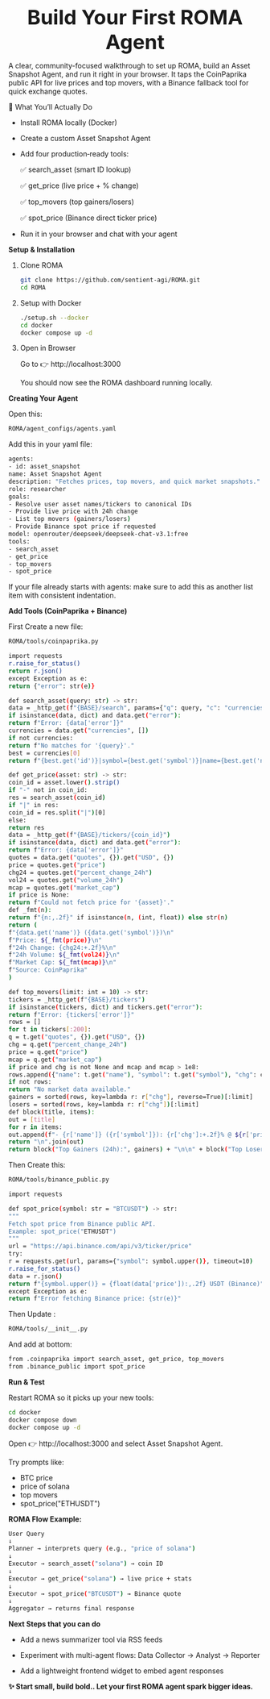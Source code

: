 <p align="center">
  <span style="font-size:40px; font-weight:bold;">Build Your First ROMA Agent</span>
</p>

A clear, community-focused walkthrough to set up ROMA, build an Asset Snapshot Agent, and run it right in your browser. It taps the CoinPaprika public API for live prices and top movers, with a Binance fallback tool for quick exchange quotes.


🚀 What You’ll Actually Do 

- Install ROMA locally (Docker)

- Create a custom Asset Snapshot Agent

- Add four production‑ready tools:

   ✅ search_asset (smart ID lookup)

   ✅ get_price (live price + % change)

   ✅ top_movers (top gainers/losers)

   ✅ spot_price (Binance direct ticker price)

- Run it in your browser and chat with your agent
  

**Setup & Installation**

1. Clone ROMA
   ```bash
   git clone https://github.com/sentient-agi/ROMA.git
   cd ROMA
   ```
2. Setup with Docker
   ```bash
   ./setup.sh --docker
   cd docker
   docker compose up -d
   ```
 3. Open in Browser

    Go to 👉 http://localhost:3000

    You should now see the ROMA dashboard running locally.  

**Creating Your Agent**

Open this:
```bash
ROMA/agent_configs/agents.yaml
```
Add this in your yaml file:
```bash
agents:
- id: asset_snapshot
name: Asset Snapshot Agent
description: "Fetches prices, top movers, and quick market snapshots."
role: researcher
goals:
- Resolve user asset names/tickers to canonical IDs
- Provide live price with 24h change
- List top movers (gainers/losers)
- Provide Binance spot price if requested
model: openrouter/deepseek/deepseek-chat-v3.1:free
tools:
- search_asset
- get_price
- top_movers
- spot_price
```
If your file already starts with agents: make sure to add this as another list item with consistent indentation.

**Add Tools (CoinPaprika + Binance)**

First Create a new file:
```bash
ROMA/tools/coinpaprika.py
```
```bash
import requests
r.raise_for_status()
return r.json()
except Exception as e:
return {"error": str(e)}

def search_asset(query: str) -> str:
data = _http_get(f"{BASE}/search", params={"q": query, "c": "currencies", "limit": 5})
if isinstance(data, dict) and data.get("error"):
return f"Error: {data['error']}"
currencies = data.get("currencies", [])
if not currencies:
return f"No matches for '{query}'."
best = currencies[0]
return f"{best.get('id')}|symbol={best.get('symbol')}|name={best.get('name')}"

def get_price(asset: str) -> str:
coin_id = asset.lower().strip()
if "-" not in coin_id:
res = search_asset(coin_id)
if "|" in res:
coin_id = res.split("|")[0]
else:
return res
data = _http_get(f"{BASE}/tickers/{coin_id}")
if isinstance(data, dict) and data.get("error"):
return f"Error: {data['error']}"
quotes = data.get("quotes", {}).get("USD", {})
price = quotes.get("price")
chg24 = quotes.get("percent_change_24h")
vol24 = quotes.get("volume_24h")
mcap = quotes.get("market_cap")
if price is None:
return f"Could not fetch price for '{asset}'."
def _fmt(n):
return f"{n:,.2f}" if isinstance(n, (int, float)) else str(n)
return (
f"{data.get('name')} ({data.get('symbol')})\n"
f"Price: ${_fmt(price)}\n"
f"24h Change: {chg24:+.2f}%\n"
f"24h Volume: ${_fmt(vol24)}\n"
f"Market Cap: ${_fmt(mcap)}\n"
f"Source: CoinPaprika"
)

def top_movers(limit: int = 10) -> str:
tickers = _http_get(f"{BASE}/tickers")
if isinstance(tickers, dict) and tickers.get("error"):
return f"Error: {tickers['error']}"
rows = []
for t in tickers[:200]:
q = t.get("quotes", {}).get("USD", {})
chg = q.get("percent_change_24h")
price = q.get("price")
mcap = q.get("market_cap")
if price and chg is not None and mcap and mcap > 1e8:
rows.append({"name": t.get("name"), "symbol": t.get("symbol"), "chg": chg, "price": price})
if not rows:
return "No market data available."
gainers = sorted(rows, key=lambda r: r["chg"], reverse=True)[:limit]
losers = sorted(rows, key=lambda r: r["chg"])[:limit]
def block(title, items):
out = [title]
for r in items:
out.append(f"- {r['name']} ({r['symbol']}): {r['chg']:+.2f}% @ ${r['price']:,.4f}")
return "\n".join(out)
return block("Top Gainers (24h):", gainers) + "\n\n" + block("Top Losers (24h):", losers)
```
Then Create this:
```bash
ROMA/tools/binance_public.py
```
```bash
import requests

def spot_price(symbol: str = "BTCUSDT") -> str:
"""
Fetch spot price from Binance public API.
Example: spot_price("ETHUSDT")
"""
url = "https://api.binance.com/api/v3/ticker/price"
try:
r = requests.get(url, params={"symbol": symbol.upper()}, timeout=10)
r.raise_for_status()
data = r.json()
return f"{symbol.upper()} = {float(data['price']):,.2f} USDT (Binance)"
except Exception as e:
return f"Error fetching Binance price: {str(e)}"
```
Then Update :
```bash
ROMA/tools/__init__.py
```
And add at bottom:
```bash
from .coinpaprika import search_asset, get_price, top_movers
from .binance_public import spot_price
```

**Run & Test**

Restart ROMA so it picks up your new tools:
```bash
cd docker
docker compose down
docker compose up -d
```
Open 👉 http://localhost:3000 and select Asset Snapshot Agent.

Try prompts like:

- BTC price
- price of solana
- top movers
- spot_price("ETHUSDT")

**ROMA Flow Example:**
```bash
User Query
↓
Planner → interprets query (e.g., "price of solana")
↓
Executor → search_asset("solana") → coin ID
↓
Executor → get_price("solana") → live price + stats
↓
Executor → spot_price("BTCUSDT") → Binance quote
↓
Aggregator → returns final response
```

**Next Steps that you can do**

- Add a news summarizer tool via RSS feeds

- Experiment with multi-agent flows: Data Collector → Analyst → Reporter

- Add a lightweight frontend widget to embed agent responses

**✨ Start small, build bold.. Let your first ROMA agent spark bigger ideas.**


